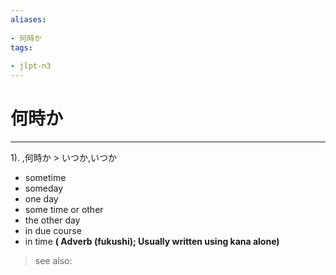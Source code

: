 ```yaml
---
aliases:
    
- 何時か
tags:
    
- jlpt-n3
---
```


# 何時か
---
1).
,何時か > いつか,いつか

- sometime
- someday
- one day
- some time or other
- the other day
- in due course
- in time
**( Adverb (fukushi); Usually written using kana alone)**
> see also: 
            